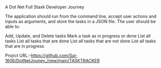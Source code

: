 A Dot Net Full Staxk Developer Journey

The application should run from the command line, accept user actions and inputs as arguments, and store the tasks in a JSON file. The user should be able to:

Add, Update, and Delete tasks
Mark a task as in progress or done
List all tasks
List all tasks that are done
List all tasks that are not done
List all tasks that are in progress

Projrct URL:-https://github.com/Sai-1606/DotNetJouney_/new/main/TASKTRACKER

